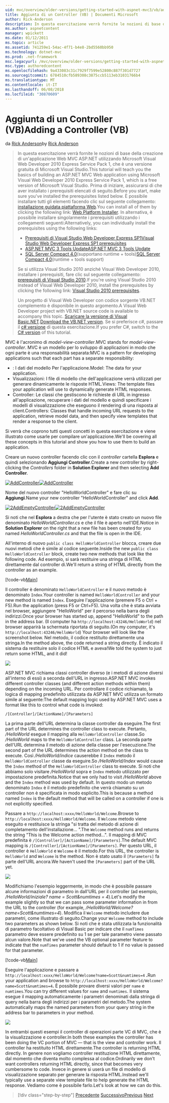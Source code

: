 ```yaml
---
uid: mvc/overview/older-versions/getting-started-with-aspnet-mvc3/vb/adding-a-controller
title: Aggiunta di un Controller (VB) | Documenti Microsoft
author: Rick-Anderson
description: In questa esercitazione verrà fornite le nozioni di base della creazione di un'applicazione Web MVC ASP.NET utilizzando Microsoft Visual Web Developer 2010 Express Service Pack 1, ovvero...
ms.author: aspnetcontent
manager: wpickett
ms.date: 01/12/2011
ms.topic: article
ms.assetid: 741259e1-54ac-4f71-b4e8-2bd5560bb950
ms.technology: dotnet-mvc
ms.prod: .net-framework
msc.legacyurl: /mvc/overview/older-versions/getting-started-with-aspnet-mvc3/vb/adding-a-controller
msc.type: authoredcontent
ms.openlocfilehash: 9a433083c31c7929f7599e52800c887f301d7727
ms.sourcegitcommit: 6784510cfb589308c3875ccb5113eb31031766b4
ms.translationtype: MT
ms.contentlocale: it-IT
ms.lasthandoff: 06/08/2018
ms.locfileid: "30870609"
---
```

<a name="adding-a-controller-vb"></a><span data-ttu-id="613e6-103">Aggiunta di un Controller (VB)</span><span class="sxs-lookup"><span data-stu-id="613e6-103">Adding a Controller (VB)</span></span>
====================
<span data-ttu-id="613e6-104">da [Rick Anderson](https://github.com/Rick-Anderson)</span><span class="sxs-lookup"><span data-stu-id="613e6-104">by [Rick Anderson](https://github.com/Rick-Anderson)</span></span>

> <span data-ttu-id="613e6-105">In questa esercitazione verrà fornite le nozioni di base della creazione di un'applicazione Web MVC ASP.NET utilizzando Microsoft Visual Web Developer 2010 Express Service Pack 1, che è una versione gratuita di Microsoft Visual Studio.</span><span class="sxs-lookup"><span data-stu-id="613e6-105">This tutorial will teach you the basics of building an ASP.NET MVC Web application using Microsoft Visual Web Developer 2010 Express Service Pack 1, which is a free version of Microsoft Visual Studio.</span></span> <span data-ttu-id="613e6-106">Prima di iniziare, assicurarsi di che aver installato i prerequisiti elencati di seguito.</span><span class="sxs-lookup"><span data-stu-id="613e6-106">Before you start, make sure you've installed the prerequisites listed below.</span></span> <span data-ttu-id="613e6-107">È possibile installare tutti gli elementi facendo clic sul seguente collegamento: [installazione guidata piattaforma Web](https://www.microsoft.com/web/gallery/install.aspx?appid=VWD2010SP1Pack).</span><span class="sxs-lookup"><span data-stu-id="613e6-107">You can install all of them by clicking the following link: [Web Platform Installer](https://www.microsoft.com/web/gallery/install.aspx?appid=VWD2010SP1Pack).</span></span> <span data-ttu-id="613e6-108">In alternativa, è possibile installare singolarmente i prerequisiti utilizzando i collegamenti seguenti:</span><span class="sxs-lookup"><span data-stu-id="613e6-108">Alternatively, you can individually install the prerequisites using the following links:</span></span>
> 
> - [<span data-ttu-id="613e6-109">Prerequisiti di Visual Studio Web Developer Express SP1</span><span class="sxs-lookup"><span data-stu-id="613e6-109">Visual Studio Web Developer Express SP1 prerequisites</span></span>](https://www.microsoft.com/web/gallery/install.aspx?appid=VWD2010SP1Pack)
> - [<span data-ttu-id="613e6-110">ASP.NET MVC 3 Tools Update</span><span class="sxs-lookup"><span data-stu-id="613e6-110">ASP.NET MVC 3 Tools Update</span></span>](https://www.microsoft.com/web/gallery/install.aspx?appsxml=&amp;appid=MVC3)
> - <span data-ttu-id="613e6-111">[SQL Server Compact 4.0](https://www.microsoft.com/web/gallery/install.aspx?appid=SQLCE;SQLCEVSTools_4_0)(supportano runtime + tools)</span><span class="sxs-lookup"><span data-stu-id="613e6-111">[SQL Server Compact 4.0](https://www.microsoft.com/web/gallery/install.aspx?appid=SQLCE;SQLCEVSTools_4_0)(runtime + tools support)</span></span>
> 
> <span data-ttu-id="613e6-112">Se si utilizza Visual Studio 2010 anziché Visual Web Developer 2010, installare i prerequisiti, fare clic sul seguente collegamento: [prerequisiti di Visual Studio 2010](https://www.microsoft.com/web/gallery/install.aspx?appsxml=&amp;appid=VS2010SP1Pack).</span><span class="sxs-lookup"><span data-stu-id="613e6-112">If you're using Visual Studio 2010 instead of Visual Web Developer 2010, install the prerequisites by clicking the following link: [Visual Studio 2010 prerequisites](https://www.microsoft.com/web/gallery/install.aspx?appsxml=&amp;appid=VS2010SP1Pack).</span></span>
> 
> <span data-ttu-id="613e6-113">Un progetto di Visual Web Developer con codice sorgente VB.NET complemento è disponibile in questo argomento.</span><span class="sxs-lookup"><span data-stu-id="613e6-113">A Visual Web Developer project with VB.NET source code is available to accompany this topic.</span></span> <span data-ttu-id="613e6-114">[Scaricare la versione di Visual Basic.NET](https://code.msdn.microsoft.com/Introduction-to-MVC-3-10d1b098).</span><span class="sxs-lookup"><span data-stu-id="613e6-114">[Download the VB.NET version](https://code.msdn.microsoft.com/Introduction-to-MVC-3-10d1b098).</span></span> <span data-ttu-id="613e6-115">Se si preferisce c#, passare il [c# versione](../cs/adding-a-controller.md) di questa esercitazione.</span><span class="sxs-lookup"><span data-stu-id="613e6-115">If you prefer C#, switch to the [C# version](../cs/adding-a-controller.md) of this tutorial.</span></span>


<span data-ttu-id="613e6-116">MVC è l'acronimo di *model-view-controller*.</span><span class="sxs-lookup"><span data-stu-id="613e6-116">MVC stands for *model-view-controller*.</span></span> <span data-ttu-id="613e6-117">MVC è un modello per lo sviluppo di applicazioni in modo che ogni parte è una responsabilità separata:</span><span class="sxs-lookup"><span data-stu-id="613e6-117">MVC is a pattern for developing applications such that each part has a separate responsibility:</span></span>

- <span data-ttu-id="613e6-118">: I dati del modello Per l'applicazione.</span><span class="sxs-lookup"><span data-stu-id="613e6-118">Model: The data for your application.</span></span>
- <span data-ttu-id="613e6-119">Visualizzazioni: I file di modello che dell'applicazione verrà utilizzati per generare dinamicamente le risposte HTML.</span><span class="sxs-lookup"><span data-stu-id="613e6-119">Views: The template files your application will use to dynamically generate HTML responses.</span></span>
- <span data-ttu-id="613e6-120">Controller: Le classi che gestiscono le richieste di URL in ingresso all'applicazione, recuperare i dati del modello e quindi specificare i modelli di visualizzazione che eseguono il rendering di una risposta al client.</span><span class="sxs-lookup"><span data-stu-id="613e6-120">Controllers: Classes that handle incoming URL requests to the application, retrieve model data, and then specify view templates that render a response to the client.</span></span>

<span data-ttu-id="613e6-121">Si verrà che coprono tutti questi concetti in questa esercitazione e viene illustrato come usarle per compilare un'applicazione.</span><span class="sxs-lookup"><span data-stu-id="613e6-121">We'll be covering all these concepts in this tutorial and show you how to use them to build an application.</span></span>

<span data-ttu-id="613e6-122">Creare un nuovo controller facendo clic con il *controller* cartella **Esplora** e quindi selezionando **Aggiungi Controller**.</span><span class="sxs-lookup"><span data-stu-id="613e6-122">Create a new controller by right-clicking the *Controllers* folder in **Solution Explorer** and then selecting **Add Controller**.</span></span>

<span data-ttu-id="613e6-123">[![AddController](adding-a-controller/_static/image2.png "AddController")](adding-a-controller/_static/image1.png)</span><span class="sxs-lookup"><span data-stu-id="613e6-123">[![AddController](adding-a-controller/_static/image2.png "AddController")](adding-a-controller/_static/image1.png)</span></span>

<span data-ttu-id="613e6-124">Nome del nuovo controller &quot;HelloWorldController&quot; e fare clic su **Aggiungi**.</span><span class="sxs-lookup"><span data-stu-id="613e6-124">Name your new controller &quot;HelloWorldController&quot; and click **Add**.</span></span>

<span data-ttu-id="613e6-125">[![2AddEmptyController](adding-a-controller/_static/image4.png "2AddEmptyController")](adding-a-controller/_static/image3.png)</span><span class="sxs-lookup"><span data-stu-id="613e6-125">[![2AddEmptyController](adding-a-controller/_static/image4.png "2AddEmptyController")](adding-a-controller/_static/image3.png)</span></span>

<span data-ttu-id="613e6-126">Si noti che nel **Esplora** a destra che per l'utente è stato creato un nuovo file denominato *HelloWorldController.cs* e che il file è aperto nell'IDE.</span><span class="sxs-lookup"><span data-stu-id="613e6-126">Notice in **Solution Explorer** on the right that a new file has been created for you named *HelloWorldController.cs* and that the file is open in the IDE.</span></span>

<span data-ttu-id="613e6-127">All'interno di nuovo `public class HelloWorldController` blocca, creare due nuovi metodi che è simile al codice seguente.</span><span class="sxs-lookup"><span data-stu-id="613e6-127">Inside the new `public class HelloWorldController` block, create two new methods that look like the following code.</span></span> <span data-ttu-id="613e6-128">Ad esempio, si sarà restituire una stringa di HTML direttamente dal controller di.</span><span class="sxs-lookup"><span data-stu-id="613e6-128">We'll return a string of HTML directly from the controller as an example.</span></span>

[!code-vb[Main](adding-a-controller/samples/sample1.vb)]

<span data-ttu-id="613e6-129">Il controller è denominato `HelloWorldController` e il nuovo metodo è denominato `Index`.</span><span class="sxs-lookup"><span data-stu-id="613e6-129">Your controller is named `HelloWorldController` and your new method is named `Index`.</span></span> <span data-ttu-id="613e6-130">Eseguire l'applicazione (premere F5 o Ctrl + F5).</span><span class="sxs-lookup"><span data-stu-id="613e6-130">Run the application (press F5 or Ctrl+F5).</span></span> <span data-ttu-id="613e6-131">Una volta che è stata avviata nel browser, aggiungere &quot;HelloWorld&quot; per il percorso nella barra degli indirizzi.</span><span class="sxs-lookup"><span data-stu-id="613e6-131">Once your browser has started up, append &quot;HelloWorld&quot; to the path in the address bar.</span></span> <span data-ttu-id="613e6-132">(Il computer ha `http://localhost:43246/HelloWorld`) nel browser apparirà la schermata riportata di seguito.</span><span class="sxs-lookup"><span data-stu-id="613e6-132">(On my computer, it's `http://localhost:43246/HelloWorld`) Your browser will look like the screenshot below.</span></span> <span data-ttu-id="613e6-133">Nel metodo, il codice restituito direttamente una stringa.</span><span class="sxs-lookup"><span data-stu-id="613e6-133">In the method above, the code returned a string directly.</span></span> <span data-ttu-id="613e6-134">È indicato il sistema da restituire solo il codice HTML e aveva!</span><span class="sxs-lookup"><span data-stu-id="613e6-134">We told the system to just return some HTML, and it did!</span></span>

![](adding-a-controller/_static/image5.png)

<span data-ttu-id="613e6-135">ASP.NET MVC richiama classi controller diverso (e i metodi di azione diversi all'interno di essi) a seconda dell'URL in ingresso.</span><span class="sxs-lookup"><span data-stu-id="613e6-135">ASP.NET MVC invokes different controller classes (and different action methods within them) depending on the incoming URL.</span></span> <span data-ttu-id="613e6-136">Per controllare il codice richiamato, la logica di mapping predefinito utilizzata da ASP.NET MVC utilizza un formato simile al seguente:</span><span class="sxs-lookup"><span data-stu-id="613e6-136">The default mapping logic used by ASP.NET MVC uses a format like this to control what code is invoked:</span></span>

`/[Controller]/[ActionName]/[Parameters]`

<span data-ttu-id="613e6-137">La prima parte dell'URL determina la classe controller da eseguire.</span><span class="sxs-lookup"><span data-stu-id="613e6-137">The first part of the URL determines the controller class to execute.</span></span> <span data-ttu-id="613e6-138">Pertanto, */HelloWorld* esegue il mapping alla `HelloWorldController` classe.</span><span class="sxs-lookup"><span data-stu-id="613e6-138">So */HelloWorld* maps to the `HelloWorldController` class.</span></span> <span data-ttu-id="613e6-139">La seconda parte dell'URL determina il metodo di azione della classe per l'esecuzione.</span><span class="sxs-lookup"><span data-stu-id="613e6-139">The second part of the URL determines the action method on the class to execute.</span></span> <span data-ttu-id="613e6-140">Così */HelloWorld/indice* causerebbe il `Index` metodo il `HelloWorldController` classe da eseguire.</span><span class="sxs-lookup"><span data-stu-id="613e6-140">So */HelloWorld/Index* would cause the `Index` method of the `HelloWorldController` class to execute.</span></span> <span data-ttu-id="613e6-141">Si noti che abbiamo solo visitare */HelloWorld* sopra e `Index` metodo utilizzato per impostazione predefinita.</span><span class="sxs-lookup"><span data-stu-id="613e6-141">Notice that we only had to visit */HelloWorld* above and the `Index` method was used by default.</span></span> <span data-ttu-id="613e6-142">In questo modo un metodo denominato `Index` è il metodo predefinito che verrà chiamato su un controller non è specificata in modo esplicito.</span><span class="sxs-lookup"><span data-stu-id="613e6-142">This is because a method named `Index` is the default method that will be called on a controller if one is not explicitly specified.</span></span>

<span data-ttu-id="613e6-143">Passare a `http://localhost:xxxx/HelloWorld/Welcome`.</span><span class="sxs-lookup"><span data-stu-id="613e6-143">Browse to `http://localhost:xxxx/HelloWorld/Welcome`.</span></span> <span data-ttu-id="613e6-144">Il `Welcome` metodo viene eseguito e restituisce la stringa &quot;si tratta del metodo di azione di completamento dell'installazione... &quot;.</span><span class="sxs-lookup"><span data-stu-id="613e6-144">The `Welcome` method runs and returns the string &quot;This is the Welcome action method...&quot;.</span></span> <span data-ttu-id="613e6-145">Il mapping di MVC predefinita è `/[Controller]/[ActionName]/[Parameters]`.</span><span class="sxs-lookup"><span data-stu-id="613e6-145">The default MVC mapping is `/[Controller]/[ActionName]/[Parameters]`.</span></span> <span data-ttu-id="613e6-146">Per questo URL, il controller è `HelloWorld` e `Welcome` è il metodo.</span><span class="sxs-lookup"><span data-stu-id="613e6-146">For this URL, the controller is `HelloWorld` and `Welcome` is the method.</span></span> <span data-ttu-id="613e6-147">Non è stato usato il `[Parameters]` fa parte dell'URL ancora.</span><span class="sxs-lookup"><span data-stu-id="613e6-147">We haven't used the `[Parameters]` part of the URL yet.</span></span>

![](adding-a-controller/_static/image6.png)

<span data-ttu-id="613e6-148">Modifichiamo l'esempio leggermente, in modo che è possibile passare alcune informazioni di parametro in dall'URL per il controller (ad esempio, */HelloWorld/iniziale? name = Scott&amp;numtimes = 4*).</span><span class="sxs-lookup"><span data-stu-id="613e6-148">Let's modify the example slightly so that we can pass some parameter information in from the URL to the controller (for example, */HelloWorld/Welcome?name=Scott&amp;numtimes=4*).</span></span> <span data-ttu-id="613e6-149">Modifica il `Welcome` metodo includere due parametri, come illustrato di seguito.</span><span class="sxs-lookup"><span data-stu-id="613e6-149">Change your `Welcome` method to include two parameters as shown below.</span></span> <span data-ttu-id="613e6-150">Si noti che è stata utilizzata la funzionalità di parametro facoltativo di Visual Basic per indicare che il `numTimes` parametro deve essere predefinito su 1 se per tale parametro viene passato alcun valore.</span><span class="sxs-lookup"><span data-stu-id="613e6-150">Note that we've used the VB optional parameter feature to indicate that the `numTimes` parameter should default to 1 if no value is passed for that parameter.</span></span>

[!code-vb[Main](adding-a-controller/samples/sample2.vb)]

<span data-ttu-id="613e6-151">Eseguire l'applicazione e passare a `http://localhost:xxxx/HelloWorld/Welcome?name=Scott&numtimes=4` **.**</span><span class="sxs-lookup"><span data-stu-id="613e6-151">Run your application and browse to `http://localhost:xxxx/HelloWorld/Welcome?name=Scott&numtimes=4`**.**</span></span> <span data-ttu-id="613e6-152">È possibile provare diversi valori per `name` e `numtimes`.</span><span class="sxs-lookup"><span data-stu-id="613e6-152">You can try different values for `name` and `numtimes`.</span></span> <span data-ttu-id="613e6-153">Il sistema esegue il mapping automaticamente i parametri denominati dalla stringa di query nella barra degli indirizzi per i parametri del metodo.</span><span class="sxs-lookup"><span data-stu-id="613e6-153">The system automatically maps the named parameters from your query string in the address bar to parameters in your method.</span></span>

![](adding-a-controller/_static/image7.png)

<span data-ttu-id="613e6-154">In entrambi questi esempi il controller di operazioni parte VC di MVC, che è la visualizzazione e controller.</span><span class="sxs-lookup"><span data-stu-id="613e6-154">In both these examples the controller has been doing the VC portion of MVC — that is the view and controller work.</span></span> <span data-ttu-id="613e6-155">Il controller ha restituito HTML direttamente.</span><span class="sxs-lookup"><span data-stu-id="613e6-155">The controller is returning HTML directly.</span></span> <span data-ttu-id="613e6-156">In genere non vogliamo controller restituzione HTML direttamente, dal momento che diventa molto complessa al codice.</span><span class="sxs-lookup"><span data-stu-id="613e6-156">Ordinarily we don't want controllers returning HTML directly, since that becomes very cumbersome to code.</span></span> <span data-ttu-id="613e6-157">Invece in genere si userà un file di modello di visualizzazione separato per generare la risposta HTML.</span><span class="sxs-lookup"><span data-stu-id="613e6-157">Instead we'll typically use a separate view template file to help generate the HTML response.</span></span> <span data-ttu-id="613e6-158">Vediamo come è possibile farlo.</span><span class="sxs-lookup"><span data-stu-id="613e6-158">Let's look at how we can do this.</span></span>

> [!div class="step-by-step"]
> <span data-ttu-id="613e6-159">[Precedente](intro-to-aspnet-mvc-3.md)
> [Successivo](adding-a-view.md)</span><span class="sxs-lookup"><span data-stu-id="613e6-159">[Previous](intro-to-aspnet-mvc-3.md)
[Next](adding-a-view.md)</span></span>
